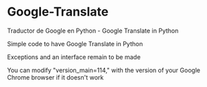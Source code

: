 # Google-Translate
Traductor de Google en Python - Google Translate in Python

Simple code to have Google Translate in Python

Exceptions and an interface remain to be made

You can modify "version_main=114," with the version of your Google Chrome browser if it doesn't work
